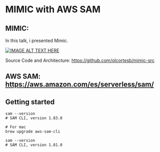 # MIMIC with AWS SAM
## MIMIC: 

In this talk, i presented Mimic.

[![IMAGE ALT TEXT HERE](https://img.youtube.com/vi/2pu0ojBH7hI/0.jpg)](https://www.youtube.com/watch?v=2pu0ojBH7hI)

Source Code and Architecture: https://github.com/olcortesb/mimic-src

## AWS SAM: https://aws.amazon.com/es/serverless/sam/



## Getting started

```
sam --version
# SAM CLI, version 1.83.0

# For mac
brew upgrade aws-sam-cli

sam --version
# SAM CLI, version 1.81.0
```